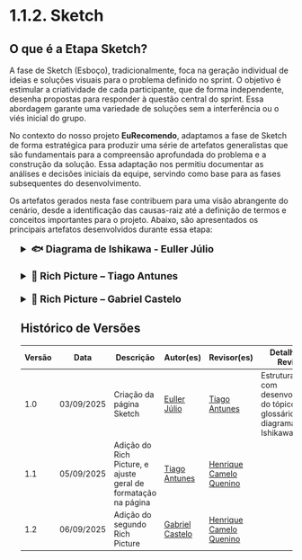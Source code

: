 # 1.1.2. Sketch

## O que é a Etapa Sketch?

A fase de Sketch (Esboço), tradicionalmente, foca na geração individual de ideias e soluções visuais para o problema definido no sprint. O objetivo é estimular a criatividade de cada participante, que de forma independente, desenha propostas para responder à questão central do sprint. Essa abordagem garante uma variedade de soluções sem a interferência ou o viés inicial do grupo.

No contexto do nosso projeto **EuRecomendo**, adaptamos a fase de Sketch de forma estratégica para produzir uma série de artefatos generalistas que são fundamentais para a compreensão aprofundada do problema e a construção da solução. Essa adaptação nos permitiu documentar as análises e decisões iniciais da equipe, servindo como base para as fases subsequentes do desenvolvimento.

Os artefatos gerados nesta fase contribuem para uma visão abrangente do cenário, desde a identificação das causas-raiz até a definição de termos e conceitos importantes para o projeto. Abaixo, são apresentados os principais artefatos desenvolvidos durante essa etapa:

<div style="margin-left: 20px">
<details style="margin-bottom: 20px;">
  <summary style="font-size: 1.1rem;"><strong>🐟 Diagrama de Ishikawa - Euller Júlio</strong></summary>
<div>

## Diagrama de Ishikawa

![Diagrama de Ishikawa](../assets/diagrama-ishikawa.png)

**Figura 1: Diagrama de Ishikawa - Análise de Causas para Recomendações Imprecisas**

O [Diagrama de Ishikawa](https://www.canva.com/design/DAGx4LIMXfc/Mip5tQy3aSNcipDsO-WOfw/edit?utm_content=DAGx4LIMXfc\&utm_campaign=designshare\&utm_medium=link2\&utm_source=sharebutton) acima identifica as principais causas que podem levar a **[recomendações imprecisas](#recomendacao-personalizada)** no sistema EuRecomendo. As causas foram organizadas em seis categorias principais:

### **[Dados](#dataset-de-livros):**

* Informações erradas ou mal formatadas no momento da coleta dos dados
* Dados desbalanceados
* Dados desatualizados ou incorretos
* O dataset não cobre todos os gêneros ou interesses dos usuários

### **[Algoritmos](#algoritmo-de-recomendacao):**

* O algoritmo torna-se mais impreciso quando os gostos dos usuários mudam
* O algoritmo não ajusta as recomendações com base no perfil único de cada usuário
* Algoritmo treinado de forma inadequada ou com dados limitados

### **[Usuário](#usuario):**

* O usuário não interage com as recomendações
* Falta de informações suficientes no [perfil](#perfil-do-usuario)
* Recomendações não se adaptam conforme os gostos do usuário evoluem ao longo do tempo

### **Interface de Usuário (UI/UX):**

* Falta de clareza nas recomendações
* Interface difícil de usar
* Falta de hierarquia visual ou navegação intuitiva

### **Tecnologia e Infraestrutura:**

* Falta de escalabilidade
* Problemas de performance
* Erro no processamento dos dados

### **Processos:**

* Falta de testes e validações
* Processos de atualização de dados deficientes
* Falta de feedback contínuo

Os detalhes sobre o processo de desenvolvimento deste Diagrama de Ishikawa, que incluiu uma fase individual e uma etapa de convergência de ideias, estão documentados no tópico [1.2.2. Diagrama de Ishikawa](/Base/1.2.ArtefatoGeneralista.md#diagrama-de-ishikawa). Neste tópico, você poderá aprofundar a análise de cada causa-raiz, entender o senso crítico da equipe e as justificativas que levaram à sua consolidação, além de uma reflexão sobre a colaboração na sua construção.

***

</div>
</details>

<details style="margin-bottom: 20px;">
  <summary style="font-size: 1.1rem;"><strong>🎨 Rich Picture – Tiago Antunes</strong></summary>
  <figure style="text-align: center; margin-top: 10px;">
    <img src="../assets/RichPictureArquiteturaTiago.png" style="max-width: 100%; height: auto;" />
    <figcaption style="font-size: 0.9rem; color: #555; margin-top: 5px;">
      Figura 2: Rich Picture do projeto EuRecomendo
    </figcaption>
  </figure>

  <figure style="text-align: center; margin-top: 10px;">
    <img src="../assets/LegendaRichPictureTiago.png" style="max-width: 100%; height: auto;" />
    <figcaption style="font-size: 0.9rem; color: #555; margin-top: 5px;">
      Figura 3: Legenda do Rich Picture
    </figcaption>
  </figure>

</details>

</details>

<details style="margin-bottom: 20px;">
  <summary style="font-size: 1.1rem;"><strong>🎨 Rich Picture – Gabriel Castelo</strong></summary>
  <figure style="text-align: center; margin-top: 10px;">
    <img src="../assets/RICH_PICTURE _Eu_Recomendo.png" style="max-width: auto; height: auto;" />
    <figcaption style="font-size: 0.9rem; color: #555; margin-top: 5px;">
      Figura 4: Rich Picture 2 do projeto EuRecomendo
    </figcaption>
  </figure>

  <figure style="text-align: center; margin-top: 10px;">
    <img src="../assets/RICH_PICTURE _Eu_Recomendo_legenda.png" style="max-width: 100%; height: auto;" />
    <figcaption style="font-size: 0.9rem; color: #555; margin-top: 5px;">
      Figura 5: Legenda do Rich Picture 2
    </figcaption>
  </figure>

</details>

## Histórico de Versões

| Versão | Data | Descrição | Autor(es) | Revisor(es) | Detalhes da Revisão |
|--------|------|-----------|-----------|-------------|-------------------|
| 1.0 | 03/09/2025 | Criação da página Sketch | [Euller Júlio](https://github.com/potatoyz908) | [Tiago Antunes](https://github.com/TiagoBalieiro) | Estrutura inicial com desenvolvimento do tópico, glossário e diagrama de Ishikawa |
| 1.1 | 05/09/2025 | Adição do Rich Picture, e ajuste geral de formatação na página | [Tiago Antunes](https://github.com/TiagoBalieiro) | [Henrique Camelo Quenino](https://github.com/henriquecq) |  |
| 1.2 | 06/09/2025 | Adição do segundo Rich Picture| [Gabriel Castelo](https://github.com/GabrielCastelo-31)| [Henrique Camelo Quenino](https://github.com/henriquecq) |  |
